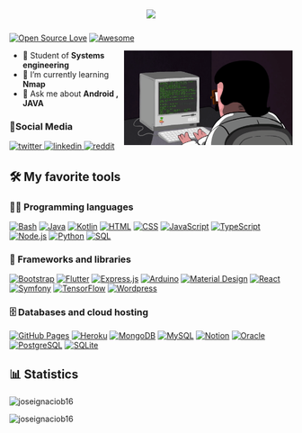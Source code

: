 <h1 align="center">
  <a href="https://github.com/joseignaciob16"> <img src="https://readme-typing-svg.herokuapp.com?size=40&color=58B741&center=verdadero&vCenter=verdadero&width=500&height=55&lines=Hi%2C+I'm+Jose+Ignacio!">
  </a>
</h1>

[![Open Source Love](https://badges.frapsoft.com/os/v2/open-source.svg?v=103)](#) 
[![Awesome](https://cdn.rawgit.com/sindresorhus/awesome/d7305f38d29fed78fa85652e3a63e154dd8e8829/media/badge.svg)](#)

<img align="right" alt="Coding" width="300" src="https://github.com/joseignaciob16/joseignaciob16/blob/main/GifProgramming.gif">

- 🔭 Student of **Systems engineering**
- 🌱 I’m currently learning **Nmap**
- 💬 Ask me about **Android , JAVA**


### 📱Social Media


<p>
 
 <a href="https://twitter.com/joseignaciob16" target="_blank">
  <img src=https://img.shields.io/badge/twitter-%2300acee.svg?&style=for-the-badge&logo=twitter&logoColor=white alt=twitter style="margin-bottom: 2px;" />
</a>

 <a href="https://linkedin.com/in/joseignaciob16" target="_blank">
  <img src=https://img.shields.io/badge/linkedin-%231E77B2.svg?&style=for-the-badge&logo=linkedin&logoColor=white alt=linkedin style="margin-bottom: 2px;" />
</a>
  
 <a href="https://www.reddit.com/user/joseignaciob16" target="_blank">
	<img src="https://img.shields.io/badge/reddit%20-%239146FF.svg?&style=for-the-badge&logo=Reddit&logoColor=white" alt="reddit" style="margin-bottom: 2px;" />
</a>

</p>

  
## 🛠️ My favorite tools

### 👨‍💻 Programming languages

<p>
<a href="https://github.com/topics/bash"><img alt="Bash" src="https://img.shields.io/badge/Bash-121011.svg?logo=gnu-bash&logoColor=white"></a>
<a href="https://github.com/topics/java"><img alt="Java" src="https://custom-icon-badges.herokuapp.com/badge/Java-007396.svg?logo=java&logoColor=white"></a>
<a href="https://github.com/topics/kotlin"><img alt="Kotlin" src="https://img.shields.io/badge/Kotlin-0095D5.svg?logo=Kotlin&logoColor=white"></a>
<a href="https://github.com/topics/html"><img alt="HTML" src="https://img.shields.io/badge/HTML-E34F26.svg?logo=html5&logoColor=white"></a>
<a href="https://github.com/topics/css"><img alt="CSS" src="https://img.shields.io/badge/CSS-1572B6.svg?logo=css3&logoColor=white"></a>
<a href="https://github.com/topics/javascript"><img alt="JavaScript" src="https://img.shields.io/badge/JavaScript-F7DF1E.svg?logo=javascript&logoColor=black"></a>
<a href="https://github.com/topics/typescript"><img alt="TypeScript" src="https://img.shields.io/badge/TypeScript-007ACC.svg?logo=typescript&logoColor=white"></a>
<a href="https://github.com/topics/nodejs"><img alt="Node.js" src="https://img.shields.io/badge/Node.js-43853D.svg?logo=node.js&logoColor=white"></a>
<a href="https://github.com/topics/python"><img alt="Python" src="https://img.shields.io/badge/Python-14354C.svg?logo=python&logoColor=white"></a>
<a href="https://github.com/topics/sql"><img alt="SQL" src="https://custom-icon-badges.herokuapp.com/badge/SQL-025E8C.svg?logo=database&logoColor=white"></a>
</p>

### 🧰 Frameworks and libraries

<p>
<a href="#"><img alt="Bootstrap" src="https://img.shields.io/badge/Bootstrap-7952B3.svg?logo=bootstrap&logoColor=white"></a>
<a href="#"><img alt="Flutter" src="https://img.shields.io/badge/Flutter-02569B.svg?logo=flutter&logoColor=white"></a>
<a href="#"><img alt="Express.js" src="https://img.shields.io/badge/Express.js-404d59.svg?logo=express&logoColor=white"></a>
<a href="#"><img alt="Arduino" src="https://img.shields.io/badge/-Arduino-00979D?logo=Arduino&logoColor=white"></a>
<a href="#"><img alt="Material Design" src="https://img.shields.io/badge/Material%20Design-0081CB.svg?logo=material-design&logoColor=white"></a>   
<a href="#"><img alt="React" src="https://img.shields.io/badge/React-20232a.svg?logo=react&logoColor=%2361DAFB"></a>
<a href="#"><img alt="Symfony" src="https://img.shields.io/badge/Symfony-111111.svg?logo=symfony&logoColor=white"></a>
<a href="#"><img alt="TensorFlow" src="https://img.shields.io/badge/TensorFlow-FF6F00.svg?logo=TensorFlow&logoColor=white"></a>
<a href="#"><img alt="Wordpress" src="https://img.shields.io/badge/Wordpress-21759B?logo=wordpress&logoColor=white"></a>
</p>

### 🗄️ Databases and cloud hosting

<p>
<a href="#"><img alt="GitHub Pages" src="https://img.shields.io/badge/GitHub%20Pages-327FC7.svg?logo=github&logoColor=white"></a>
<a href="#"><img alt="Heroku" src="https://img.shields.io/badge/Heroku-430098.svg?logo=heroku&logoColor=white"></a>
<a href="#"><img alt="MongoDB" src ="https://img.shields.io/badge/MongoDB-4ea94b.svg?logo=mongodb&logoColor=white"></a>
<a href="#"><img alt="MySQL" src="https://img.shields.io/badge/MySQL-00f.svg?logo=mysql&logoColor=white"></a>
<a href="#"><img alt="Notion" src="https://img.shields.io/badge/Notion-010101.svg?logo=notion&logoColor=white"></a>
<a href="#"><img alt="Oracle" src ="https://img.shields.io/badge/Oracle-F00000.svg?logo=oracle&logoColor=white"></a>
<a href="#"><img alt="PostgreSQL" src ="https://img.shields.io/badge/PostgreSQL-316192.svg?logo=postgresql&logoColor=white"></a>
<a href="#"><img alt="SQLite" src ="https://img.shields.io/badge/SQLite-07405e.svg?logo=sqlite&logoColor=white"></a>
</p>


## 📊 Statistics

<img align="center" src="https://github-readme-streak-stats.herokuapp.com/?user=joseignaciob16&&theme=tokyonight" alt="joseignaciob16" /></p>

<p align="center"><img align="left" src="https://github-readme-stats.vercel.app/api/top-langs?username=joseignaciob16&show_icons=true&locale=en&layout=compact&theme=tokyonight" alt="joseignaciob16" /></p>
